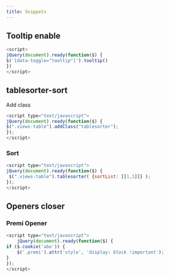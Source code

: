 ```yaml
---
title: Snippets
---
```


## Tooltip enable

```js
<script>
jQuery(document).ready(function($) {
$('[data-toggle="tooltip"]').tooltip()
})
</script>
```

## tablesorter-sort

Add class

```js
<script type="text/javascript">
jQuery(document).ready(function($) {
$(".views-table").addClass("tablesorter");
});
</script>
```

</script>

### Sort

```js
<script type="text/javascript">
jQuery(document).ready(function($) {
 $(".views-table").tablesorter( {sortList: [[1,1]]} );
});
</script>
```

## Openers closer

### Premi Opener

```js
<script type="text/javascript">
	jQuery(document).ready(function($) {
if ($.cookie('abo')) {
    $('.premi').attr('style', 'display: block !important');
}
});
</script>
```

